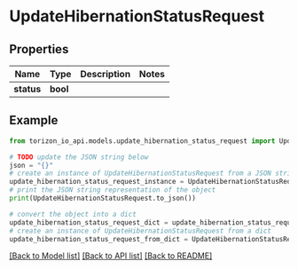 # UpdateHibernationStatusRequest


## Properties

Name | Type | Description | Notes
------------ | ------------- | ------------- | -------------
**status** | **bool** |  | 

## Example

```python
from torizon_io_api.models.update_hibernation_status_request import UpdateHibernationStatusRequest

# TODO update the JSON string below
json = "{}"
# create an instance of UpdateHibernationStatusRequest from a JSON string
update_hibernation_status_request_instance = UpdateHibernationStatusRequest.from_json(json)
# print the JSON string representation of the object
print(UpdateHibernationStatusRequest.to_json())

# convert the object into a dict
update_hibernation_status_request_dict = update_hibernation_status_request_instance.to_dict()
# create an instance of UpdateHibernationStatusRequest from a dict
update_hibernation_status_request_from_dict = UpdateHibernationStatusRequest.from_dict(update_hibernation_status_request_dict)
```
[[Back to Model list]](../README.md#documentation-for-models) [[Back to API list]](../README.md#documentation-for-api-endpoints) [[Back to README]](../README.md)


